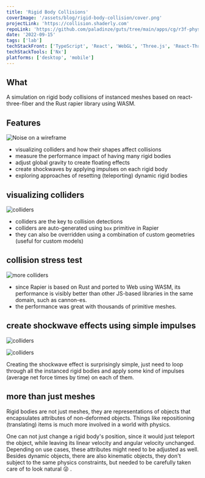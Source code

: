 ```yaml
---
title: 'Rigid Body Collisions'
coverImage: '/assets/blog/rigid-body-collision/cover.png'
projectLink: 'https://collision.shaderly.com'
repoLink: 'https://github.com/paladinze/guts/tree/main/apps/cg/r3f-physics'
date: '2022-09-15'
tags: ['lab']
techStackFront: ['TypeScript', 'React', 'WebGL', 'Three.js', 'React-Three-Fiber', 'Rapier']
techStackTools: ['Nx']
platforms: ['desktop', 'mobile']
---
```


## What

A simulation on rigid body collisions of instanced meshes based on react-three-fiber and the Rust rapier library using WASM.

## Features
![Noise on a wireframe](/assets/blog/rigid-body-collision/screenshot-1.png)

- visualizing colliders and how their shapes affect collisions
- measure the performance impact of having many rigid bodies
- adjust global gravity to create floating effects
- create shockwaves by applying impulses on each rigid body
- exploring approaches of resetting (teleporting) dynamic rigid bodies

## visualizing colliders

![colliders](/assets/blog/rigid-body-collision/screenshot-2.png)

- colliders are the key to collision detections
- colliders are auto-generated using `box` primitive in Rapier
- they can also be overridden using a combination of custom geometries (useful for custom models)

## collision stress test
![more colliders](/assets/blog/rigid-body-collision/screenshot-4.png)

- since Rapier is based on Rust and ported to Web using WASM, its performance is visibly better than other JS-based libraries in the same domain, such as cannon-es.
- the performance was great with thousands of primitive meshes.

## create shockwave effects using simple impulses

![colliders](/assets/blog/rigid-body-collision/screenshot-5.png)

![colliders](/assets/blog/rigid-body-collision/screenshot-3.png)

Creating the shockwave effect is surprisingly simple, just need to loop through all the instanced rigid bodies and apply some kind of impulses (average net force times by time) on each of them.

## more than just meshes
Rigid bodies are not just meshes, they are representations of objects that encapsulates attributes of non-deformed objects. Things like repositioning (translating) items is much more involved in a world with physics. 

One can not just change a rigid body's position, since it would just teleport the object, while leaving its linear velocity and angular velocity unchanged. Depending on use cases, these attributes might need to be adjusted as well. Besides dynamic objects, there are also kinematic objects, they don't subject to the same physics constraints, but needed to be carefully taken care of to look natural 😜 .


